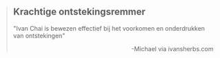 ><h2>Krachtige ontstekingsremmer</h2>
>
>"Ivan Chai is bewezen effectief bij het voorkomen en onderdrukken van ontstekingen"
>
> <p style="text-align: right">-Michael via ivansherbs.com</p>
